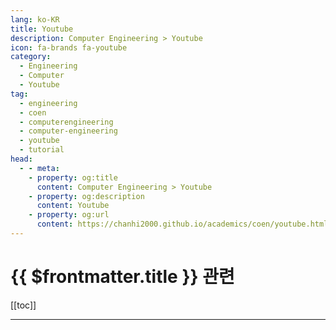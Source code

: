 ```yaml
---
lang: ko-KR
title: Youtube
description: Computer Engineering > Youtube
icon: fa-brands fa-youtube
category:
  - Engineering
  - Computer
  - Youtube
tag:
  - engineering
  - coen
  - computerengineering
  - computer-engineering
  - youtube
  - tutorial
head:
  - - meta:
    - property: og:title
      content: Computer Engineering > Youtube
    - property: og:description
      content: Youtube
    - property: og:url
      content: https://chanhi2000.github.io/academics/coen/youtube.html
---
```


# {{ $frontmatter.title }} 관련

[[toc]]

---

<MyYouTubeItems jsonName="yu-CTLKU" /><!-- CTL KU -->
<MyYouTubeItems jsonName="yu-UCFCRCV" /><!-- UCF CRCV -->
<MyYouTubeItems jsonName="yu-yonsei_graduate_school_sw_eng" /><!-- 연세공학대학원 컴소공학 프로젝트 -->
<MyYouTubeItems jsonName="yu-SpanningTree" /><!-- Spanning Tree -->
<MyYouTubeItems jsonName="yu-dev_ression" /><!-- Devression -->
<MyYouTubeItems jsonName="yu-jonowilliams26" /><!-- Jono Williams -->

<TagLinks />